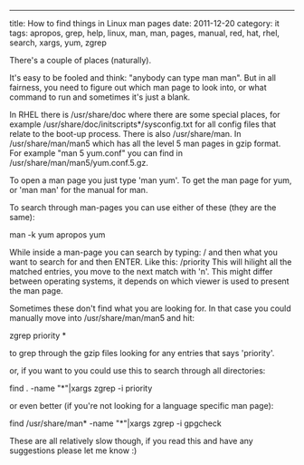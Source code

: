 ---
title: How to find things in Linux man pages
date: 2011-12-20
category: it
tags: apropos, grep, help, linux, man, man, pages, manual, red, hat, rhel, search, xargs, yum, zgrep

There's a couple of places (naturally).

It's easy to be fooled and think: "anybody can type man man". But in all fairness, you need to figure out which man page to look into, or what command to run and sometimes it's just a blank.

In RHEL there is /usr/share/doc where there are some special places, for example /usr/share/doc/initscripts\*/sysconfig.txt for all config files that relate to the boot-up process. There is also /usr/share/man. In /usr/share/man/man5 which has all the level 5 man pages in gzip format. For example "man 5 yum.conf" you can find in /usr/share/man/man5/yum.conf.5.gz.

To open a man page you just type 'man yum'. To get the man page for yum, or 'man man' for the manual for man.

To search through man-pages you can use either of these (they are the same):

man -k yum
apropos yum

While inside a man-page you can search by typing: / and then what you want to search for and then ENTER. Like this: /priority This will hilight all the matched entries, you move to the next match with 'n'. This might differ between operating systems, it depends on which viewer is used to present the man page.

Sometimes these don't find what you are looking for. In that case you could manually move into /usr/share/man/man5 and hit:

zgrep priority \*

to grep through the gzip files looking for any entries that says 'priority'.

or, if you want to you could use this to search through all directories:

find . -name "\*"|xargs zgrep -i priority

or even better (if you're not looking for a language specific man page):

find /usr/share/man\* -name "\*"|xargs zgrep -i gpgcheck

These are all relatively slow though, if you read this and have any suggestions please let me know :)
